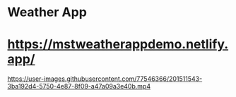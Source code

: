 # Weather App

# https://mstweatherappdemo.netlify.app/

https://user-images.githubusercontent.com/77546366/201511543-3ba192d4-5750-4e87-8f09-a47a09a3e40b.mp4

